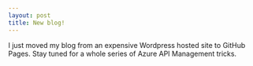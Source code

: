 ```yaml
---
layout: post
title: New blog!
---
```


I just moved my blog from an expensive Wordpress hosted site to GitHub Pages. Stay tuned for a whole series of Azure API Management tricks.

<!---  ![_config.yml]({{ site.baseurl }}/images/config.png) -->


